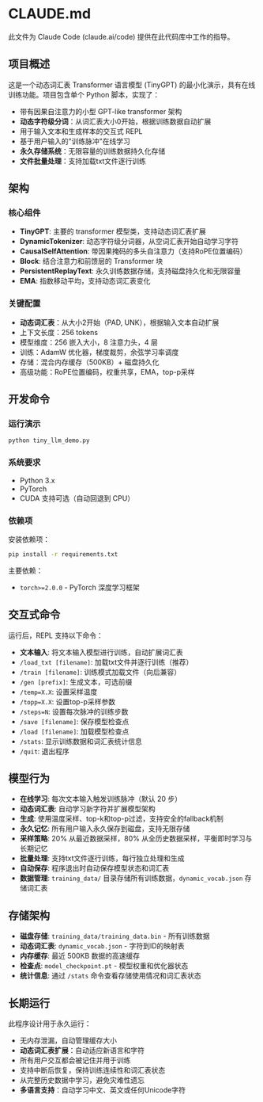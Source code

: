 # CLAUDE.md

此文件为 Claude Code (claude.ai/code) 提供在此代码库中工作的指导。

## 项目概述

这是一个动态词汇表 Transformer 语言模型 (TinyGPT) 的最小化演示，具有在线训练功能。项目包含单个 Python 脚本，实现了：

- 带有因果自注意力的小型 GPT-like transformer 架构
- **动态字符级分词**：从词汇表大小0开始，根据训练数据自动扩展
- 用于输入文本和生成样本的交互式 REPL
- 基于用户输入的"训练脉冲"在线学习
- **永久存储系统**：无限容量的训练数据持久化存储
- **文件批量处理**：支持加载txt文件逐行训练

## 架构

### 核心组件

- **TinyGPT**: 主要的 transformer 模型类，支持动态词汇表扩展
- **DynamicTokenizer**: 动态字符级分词器，从空词汇表开始自动学习字符
- **CausalSelfAttention**: 带因果掩码的多头自注意力（支持RoPE位置编码）
- **Block**: 结合注意力和前馈层的 Transformer 块
- **PersistentReplayText**: 永久训练数据存储，支持磁盘持久化和无限容量
- **EMA**: 指数移动平均，支持动态词汇表变化

### 关键配置

- **动态词汇表**：从大小2开始（PAD, UNK），根据输入文本自动扩展
- 上下文长度：256 tokens
- 模型维度：256 嵌入大小，8 注意力头，4 层
- 训练：AdamW 优化器，梯度裁剪，余弦学习率调度
- 存储：混合内存缓存（500KB）+ 磁盘持久化
- 高级功能：RoPE位置编码，权重共享，EMA，top-p采样

## 开发命令

### 运行演示
```bash
python tiny_llm_demo.py
```

### 系统要求
- Python 3.x
- PyTorch
- CUDA 支持可选（自动回退到 CPU）

### 依赖项
安装依赖项：
```bash
pip install -r requirements.txt
```

主要依赖：
- `torch>=2.0.0` - PyTorch 深度学习框架

## 交互式命令

运行后，REPL 支持以下命令：
- **文本输入**: 将文本输入模型进行训练，自动扩展词汇表
- `/load_txt [filename]`: 加载txt文件并逐行训练（推荐）
- `/train [filename]`: 训练模式加载文件（向后兼容）
- `/gen [prefix]`: 生成文本，可选前缀
- `/temp=X.X`: 设置采样温度
- `/topp=X.X`: 设置top-p采样参数
- `/steps=N`: 设置每次脉冲的训练步数
- `/save [filename]`: 保存模型检查点
- `/load [filename]`: 加载模型检查点
- `/stats`: 显示训练数据和词汇表统计信息
- `/quit`: 退出程序

## 模型行为

- **在线学习**: 每次文本输入触发训练脉冲（默认 20 步）
- **动态词汇表**: 自动学习新字符并扩展模型架构
- **生成**: 使用温度采样、top-k和top-p过滤，支持安全的fallback机制
- **永久记忆**: 所有用户输入永久保存到磁盘，支持无限存储
- **采样策略**: 20% 从最近数据采样，80% 从全历史数据采样，平衡即时学习与长期记忆
- **批量处理**: 支持txt文件逐行训练，每行独立处理和生成
- **自动保存**: 程序退出时自动保存模型状态和词汇表
- **数据管理**: `training_data/` 目录存储所有训练数据，`dynamic_vocab.json` 存储词汇表

## 存储架构

- **磁盘存储**: `training_data/training_data.bin` - 所有训练数据
- **动态词汇表**: `dynamic_vocab.json` - 字符到ID的映射表
- **内存缓存**: 最近 500KB 数据的高速缓存
- **检查点**: `model_checkpoint.pt` - 模型权重和优化器状态
- **统计信息**: 通过 `/stats` 命令查看存储使用情况和词汇表状态

## 长期运行

此程序设计用于永久运行：
- 无内存泄漏，自动管理缓存大小
- **动态词汇表扩展**：自动适应新语言和字符
- 所有用户交互都会被记住并用于训练
- 支持中断后恢复，保持训练连续性和词汇表状态
- 从完整历史数据中学习，避免灾难性遗忘
- **多语言支持**：自动学习中文、英文或任何Unicode字符